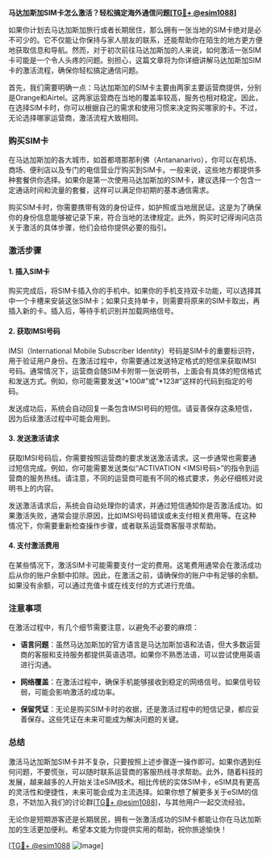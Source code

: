 **马达加斯加SIM卡怎么激活？轻松搞定海外通信问题[[TG💪+ @esim1088](https://t.me/s/esim1088)]**

如果你计划去马达加斯加旅行或者长期居住，那么拥有一张当地的SIM卡绝对是必不可少的。它不仅能让你保持与家人朋友的联系，还能帮助你在陌生的地方更方便地获取信息和导航。然而，对于初次前往马达加斯加的人来说，如何激活一张SIM卡可能是一个令人头疼的问题。别担心，这篇文章将为你详细讲解马达加斯加SIM卡的激活流程，确保你轻松搞定通信问题。

首先，我们需要明确一点：马达加斯加的SIM卡主要由两家主要运营商提供，分别是Orange和Airtel。这两家运营商在当地的覆盖率较高，服务也相对稳定。因此，在选择SIM卡时，你可以根据自己的需求和使用习惯来决定购买哪家的卡。不过，无论选择哪家运营商，激活流程大致相同。

### 购买SIM卡

在马达加斯加的各大城市，如首都塔那那利佛（Antananarivo），你可以在机场、商场、便利店以及专门的电信营业厅购买到SIM卡。一般来说，这些地方都提供多种套餐供你选择。如果你是第一次使用马达加斯加的SIM卡，建议选择一个包含一定通话时间和流量的套餐，这样可以满足你初期的基本通信需求。

购买SIM卡时，你需要携带有效的身份证件，如护照或当地居民证。这是为了确保你的身份信息能够被记录下来，符合当地的法律规定。此外，购买时记得询问店员关于激活的具体步骤，他们会给你提供必要的指引。

### 激活步骤

#### 1. 插入SIM卡

购买完成后，将SIM卡插入你的手机中。如果你的手机支持双卡功能，可以选择其中一个卡槽来安装这张SIM卡；如果只支持单卡，则需要将原来的SIM卡取出，再插入新的卡。插入后，等待手机识别并加载网络信号。

#### 2. 获取IMSI号码

IMSI（International Mobile Subscriber Identity）号码是SIM卡的重要标识符，用于验证用户身份。在激活过程中，你需要通过发送特定格式的短信来获取IMSI号码。通常情况下，运营商会随SIM卡附带一张说明书，上面会有具体的短信格式和发送方式。例如，你可能需要发送“*100#”或“*123#”这样的代码到指定的号码。

发送成功后，系统会自动回复一条包含IMSI号码的短信。请妥善保存这条短信，因为后续激活过程中可能会用到。

#### 3. 发送激活请求

获取IMSI号码后，你需要按照运营商的要求发送激活请求。这一步通常也需要通过短信完成。例如，你可能需要发送类似“ACTIVATION <IMSI号码>”的指令到运营商的服务热线。请注意，不同的运营商可能有不同的格式要求，务必仔细核对说明书上的内容。

发送激活请求后，系统会自动处理你的请求，并通过短信通知你是否激活成功。如果激活失败，通常会提示原因，比如IMSI号码错误或未支付相关费用等。在这种情况下，你需要重新检查操作步骤，或者联系运营商客服寻求帮助。

#### 4. 支付激活费用

在某些情况下，激活SIM卡可能需要支付一定的费用。这笔费用通常会在激活成功后从你的账户余额中扣除。因此，在激活之前，请确保你的账户中有足够的余额。如果没有余额，可以通过充值卡或在线支付的方式进行充值。

### 注意事项

在激活过程中，有几个细节需要注意，以避免不必要的麻烦：

- **语言问题**：虽然马达加斯加的官方语言是马达加斯加语和法语，但大多数运营商的客服和支持服务都提供英语选项。如果你不熟悉法语，可以尝试使用英语进行沟通。
  
- **网络覆盖**：在激活过程中，确保手机能够接收到稳定的网络信号。如果信号较弱，可能会影响激活的成功率。

- **保留凭证**：无论是购买SIM卡时的收据，还是激活过程中的短信记录，都应妥善保存。这些凭证在未来可能成为解决问题的关键。

### 总结

激活马达加斯加SIM卡并不复杂，只要按照上述步骤逐一操作即可。如果你遇到任何问题，不要慌张，可以随时联系运营商的客服热线寻求帮助。此外，随着科技的发展，越来越多的人开始关注eSIM技术。相比传统的实体SIM卡，eSIM具有更高的灵活性和便捷性，未来可能会成为主流选择。如果你想了解更多关于eSIM的信息，不妨加入我们的讨论群[[TG💪+ @esim1088](https://t.me/s/esim1088)]，与其他用户一起交流经验。

无论你是短期游客还是长期居民，拥有一张激活成功的SIM卡都能让你在马达加斯加的生活更加便利。希望本文能为你提供实用的帮助，祝你旅途愉快！

[[TG💪+ @esim1088](https://t.me/s/esim1088) ![Image](https://i.postimg.cc/4NQfJmqS/Snipaste-2025-05-13-00-14-12.png)]